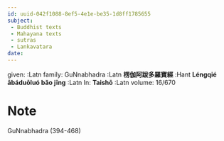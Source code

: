 ```yaml
---
id: uuid-042f1088-8ef5-4e1e-be35-1d8ff1785655
subject: 
 - Buddhist texts
 - Mahayana texts
 - sutras
 - Lankavatara
date: 
---
```


given:  :Latn
family: GuNnabhadra :Latn
**楞伽阿跋多羅寶經** :Hant
**Léngqié ābáduōluó bǎo jīng** :Latn
In: 
**Taishō** :Latn
volume: 16/670
# Note
GuNnabhadra (394-468)